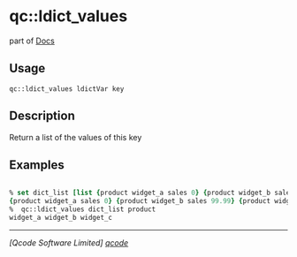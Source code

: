 qc::ldict_values
================

part of [Docs](.)

Usage
-----
`
        qc::ldict_values ldictVar key
    `

Description
-----------
Return a list of the values of this key

Examples
--------
```tcl

% set dict_list [list {product widget_a sales 0} {product widget_b sales 99.99} {product widget_c sales 33}]
{product widget_a sales 0} {product widget_b sales 99.99} {product widget_c sales 33}
%  qc::ldict_values dict_list product
widget_a widget_b widget_c
```

----------------------------------
*[Qcode Software Limited] [qcode]*

[qcode]: www.qcode.co.uk "Qcode Software"